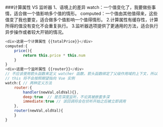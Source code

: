 ###计算属性 VS 监听器
1、语境上的差异
watch：一个值变化了，我要做些事情，适合做一个值影响多个值的情形。
computed：一个值由其他值得来，这些值变了我也要变，适合做多个值影响一个值得情形。
2.计算属性有缓存性，计算所得的值没有变化不会重复执行。
3.监听器选项提供了更通用的方法，适合执行异步操作或者较大开销的情况。
```javascript
<div>这是一个计算属性 {{totalPrice}}</div>
computed:{
    price(){
        return this.price * this.num
    }
}
<div>这是一个监听属性 {{router}}</div>
// 不应该使用箭头函数来定义 watcher 函数，箭头函数绑定了父级作用域的上下文，所以
// this 将不会按照期望指向 Vue 实例
watch:{ // 两种定义方法
    router:{
        handler(newVal,oldVal){},
        deep:true  // 是否深度监听，不论其被嵌套多深
        immediate:true // 该回调将会在侦听开始之后被立即调用
    },
    router(newVal,oldVal){
    }    
}
```

